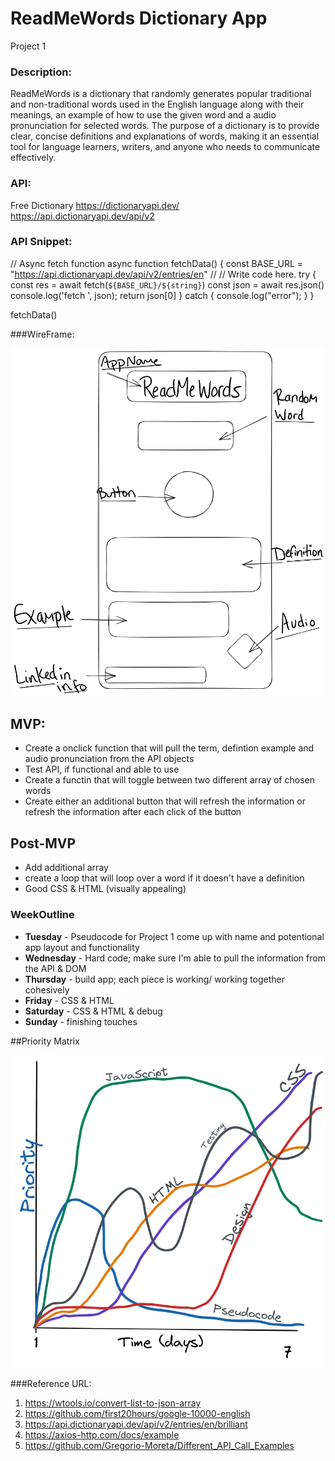 # ReadMeWords Dictionary App

Project 1

### Description:

ReadMeWords is a dictionary that randomly generates popular traditional and non-traditional words used in the English language along with their meanings, an example of how to use the given word and a audio pronunciation for selected words. The purpose of a dictionary is to provide clear, concise definitions and explanations of words, making it an essential tool for language learners, writers, and anyone who needs to communicate effectively.

### API:

Free Dictionary
https://dictionaryapi.dev/
https://api.dictionaryapi.dev/api/v2

### API Snippet:

// Async fetch function
async function fetchData() {
    const BASE_URL = "https://api.dictionaryapi.dev/api/v2/entries/en"
    //   // Write code here.
    try {
      const res = await fetch(`${BASE_URL}/${string}`)
      const json = await res.json()
      console.log('fetch     ', json);
      return json[0] 
      }
    catch {
      console.log("error");
    }
  }

fetchData()


###WireFrame: 

<img src="images/WireFrame2.png">


## MVP: 

- Create a onclick function that will pull the term, defintion example and audio pronunciation from the API objects
- Test API, if functional and able to use
- Create a functin that will toggle between two different array of chosen words
- Create either an additional button that will refresh the information or refresh the information after each click of the button 

## Post-MVP

- Add additional array
- create a loop that will loop over a word if it doesn't have a definition 
- Good CSS & HTML (visually appealing)



### WeekOutline

- **Tuesday** - Pseudocode for Project 1 come up with name and potentional app layout and functionality 
- **Wednesday** - Hard code; make sure I'm able to pull the information from the API & DOM
- **Thursday** - build app; each piece is working/ working together cohesively
- **Friday** - CSS & HTML 
- **Saturday** - CSS & HTML & debug
- **Sunday** - finishing touches 

##Priority Matrix

<img src="images/Priority-Matrix.png">


###Reference URL:

  1. https://wtools.io/convert-list-to-json-array
  2. https://github.com/first20hours/google-10000-english
  3. https://api.dictionaryapi.dev/api/v2/entries/en/brilliant
  4. https://axios-http.com/docs/example
  5. https://github.com/Gregorio-Moreta/Different_API_Call_Examples
